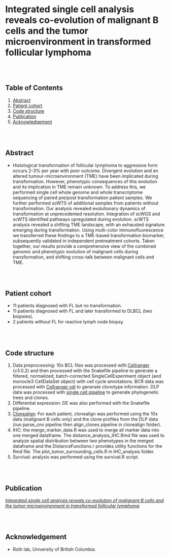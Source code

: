 # Integrated single cell analysis reveals co-evolution of malignant B cells and the tumor microenvironment in transformed follicular lymphoma

<br></br>
## Table of Contents
1. [Abstract](#abstract)
2. [Patient cohort](#patient-cohort)
3. [Code structure](#code-structure)
4. [Publication](#publication)
5. [Acknowledgement](#acknowledgement)

<br></br>
## Abstract
 * Histological transformation of follicular lymphoma to aggressive form occurs 2-3% per year with poor outcome. Divergent evolution and an altered tumour-microenvironment (TME) have been implicated during transformation. However, phenotypic consequences of this evolution and its implication in TME remain unknown. To address this, we performed single cell whole genome and whole transcriptome sequencing of paired pre/post transformation patient samples. We further performed scWTS of additional samples from patients without transformation. Our analysis revealed evolutionary dynamics of transformation at unprecedented resolution. Integration of scWGS and scWTS identified pathways upregulated during evolution. scWTS analysis revealed a shifting TME landscape, with an exhausted signature emerging during transformation. Using multi-color immunofluorescence we transferred these findings to a TME-based transformation biomarker, subsequently validated in independent pretreatment cohorts. Taken together, our results provide a comprehensive view of the combined genomic and phenotypic evolution of malignant cells during transformation, and shifting cross-talk between malignant cells and TME. 

<br></br>
## Patient cohort
 * 11 patients diagnosed with FL but no transformation. 
 * 11 patients diagnosed with FL and later transformed to DLBCL (two biopsies). 
 * 2 patients without FL for reactive lymph node biopsy.
   
<br></br>
## Code structure
1. Data preprocessing: 10x BCL files was processed with [Cellranger](https://support.10xgenomics.com/single-cell-gene-expression/software/pipelines/latest/what-is-cell-ranger) (v3.0.2) and then processed with the Snakefile pipeline to generate a filtered, normalized, batch-corrected SingleCellExperiment object (and monocle3 CellDataSet object) with cell cycle annotations. BCR data was processed with [Cellranger vdj](https://support.10xgenomics.com/single-cell-vdj/software/pipelines/latest/using/vdj) to generate clonotype information. DLP data was processed with [single cell pipeline](https://single-cell-pipeline.readthedocs.io/en/latest/) to generate phylogenetic trees and clones.
2. Differential expression: DE was also performed with the Snakefile pipeline.
3. [Clonealign](https://genomebiology.biomedcentral.com/articles/10.1186/s13059-019-1645-z): For each patient, clonealign was performed using the 10x data (malignant B cells only) and the clone profiles from the DLP data (run parse_cnv pipeline then align_clones pipeline in clonealign folder).
4. IHC: the merge_marker_data.R was used to merge all marker data into one merged dataframe. The distance_analysis_IHC.Rmd file was used to analyze spatial distribution between two phenotypes in the merged dataframe and the DistanceFunctions.r provides utility functions for the Rmd file. The plot_tumor_surrounding_cells.R in IHC_analysis folder.
5. Survival: analysis was performed using the survival.R script.

<br></br>
## Publication
 <I>[Integrated single cell analysis reveals co-evolution of malignant B cells and the tumor microenvironment in transformed follicular lymphoma](https://www.biorxiv.org/content/10.1101/2022.11.17.516951v1)</I>

<br></br>
## Acknowledgement
 * Roth lab, University of British Columbia.